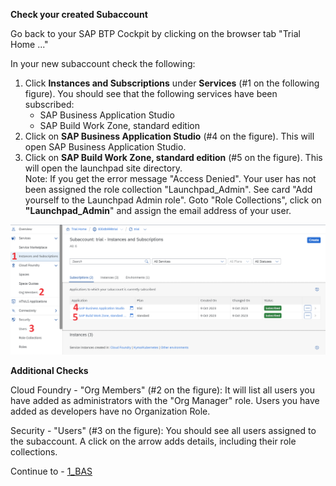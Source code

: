 **Check your created Subaccount**

Go back to your SAP BTP Cockpit by clicking on the browser tab "Trial Home ..."

In your new subaccount check the following:


1. Click **Instances and Subscriptions** under **Services** (#1 on the following figure). You should see that the following services have been subscribed:
     - SAP Business Application Studio
     - SAP Build Work Zone, standard edition
2. Click on **SAP Business Application Studio** (#4 on the figure). This will open SAP Business Application Studio.
3. Click on **SAP Build Work Zone, standard edition** (#5 on the figure). This will open the launchpad site directory.<br>
Note: If you get the error message "Access Denied". Your user has not been assigned the role collection "Launchpad_Admin". See card "Add yourself to the Launchpad Admin role".
Goto "Role Collections", click on **"Launchpad_Admin**" and assign the email address of your user.
  
![](https://github.com/SAP-samples/teched2023-XP162/blob/main/Exercises/Images/checks.png)
  
**Additional Checks**
  
Cloud Foundry - "Org Members" (#2 on the figure):
It will list all users you have added as administrators with the "Org Manager" role. Users you have added as developers have no Organization Role.
  
Security - "Users" (#3 on the figure):
You should see all users assigned to the subaccount. A click on the arrow adds details, including their role collections.

Continue to - [1_BAS](https://github.com/SAP-samples/teched2023-XP162/blob/main/Exercises/3_Develop/1_BAS.md)
